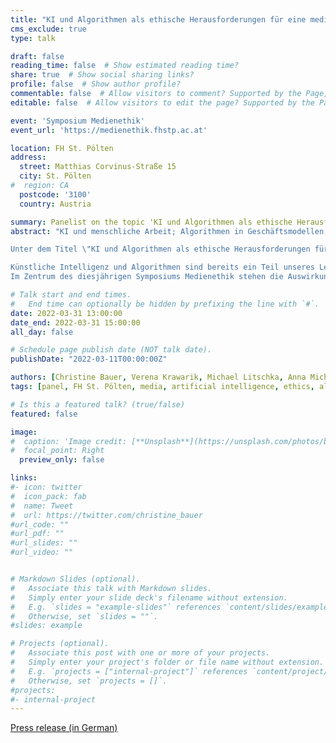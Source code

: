 ```yaml
---
title: "KI und Algorithmen als ethische Herausforderungen für eine mediatisierte Gesellschaft"
cms_exclude: true
type: talk

draft: false
reading_time: false  # Show estimated reading time?
share: true  # Show social sharing links?
profile: false  # Show author profile?
commentable: false  # Allow visitors to comment? Supported by the Page, Post, and Docs content types.
editable: false  # Allow visitors to edit the page? Supported by the Page, Post, and Docs content types.

event: 'Symposium Medienethik'
event_url: 'https://medienethik.fhstp.ac.at'

location: FH St. Pölten
address:
  street: Matthias Corvinus-Straße 15
  city: St. Pölten
#  region: CA
  postcode: '3100'
  country: Austria

summary: Panelist on the topic 'KI und Algorithmen als ethische Herausforderungen für eine mediatisierte Gesellschaft' at the Symposium Medienethik at FH St. Pölten.
abstract: "KI und menschliche Arbeit; Algorithmen in Geschäftsmodellen; Autonome KI-Entscheidungsprozesse: wie und wo?

Unter dem Titel \"KI und Algorithmen als ethische Herausforderungen für eine mediatisierte Gesellschaft\" sollen technologische, wirtschaftliche und ethische Implikationen der immer öfter in unserer Gesellschaft verwendeten künstlichen Intelligenz und Algorithmen-basierter Geschäftsmodelle beleuchtet werden. 

Künstliche Intelligenz und Algorithmen sind bereits ein Teil unseres Lebens und werden in einem noch größeren Ausmaß unser gesellschaftliches Zusammenleben betreffen. Beispiele hierfür sind KI und menschliche Arbeit (s. automatisierte Personalbeschaffung oder der AMS-Algorithmus), Algorithmen in Geschäftsmodellen (s. digitale Plattformen) oder autonome KI-Entscheidungsprozesse (s. selbstfahrendes Auto). Auch Medien und die Werbewirtschaft bedienen sich zur zielgenaueren Ansprache des Publikums verschiedener Algorithmen. 
Im Zentrum des diesjährigen Symposiums Medienethik stehen die Auswirkungen des Einsatzes von künstlicher Intelligenz sowie mögliche ethisch gerechtfertigte Einsatzgebiete von Algorithmen in verschiedenen gesellschaftlichen Teilbereichen."

# Talk start and end times.
#   End time can optionally be hidden by prefixing the line with `#`.
date: 2022-03-31 13:00:00
date_end: 2022-03-31 15:00:00
all_day: false

# Schedule page publish date (NOT talk date).
publishDate: "2022-03-11T00:00:00Z"

authors: [Christine Bauer, Verena Krawarik, Michael Litschka, Anna Michalski, Florian Saurwein]
tags: [panel, FH St. Pölten, media, artificial intelligence, ethics, algorithms]

# Is this a featured talk? (true/false)
featured: false

image:
#  caption: 'Image credit: [**Unsplash**](https://unsplash.com/photos/bzdhc5b3Bxs)'
#  focal_point: Right
  preview_only: false

links:
#- icon: twitter
#  icon_pack: fab
#  name: Tweet
#  url: https://twitter.com/christine_bauer
#url_code: ""
#url_pdf: ""
#url_slides: ""
#url_video: ""


# Markdown Slides (optional).
#   Associate this talk with Markdown slides.
#   Simply enter your slide deck's filename without extension.
#   E.g. `slides = "example-slides"` references `content/slides/example-slides.md`.
#   Otherwise, set `slides = ""`.
#slides: example

# Projects (optional).
#   Associate this post with one or more of your projects.
#   Simply enter your project's folder or file name without extension.
#   E.g. `projects = ["internal-project"]` references `content/project/deep-learning/index.md`.
#   Otherwise, set `projects = []`.
#projects:
#- internal-project
---
```



[Press release (in German)](20220310_PA_Symposium_Medienethik.pdf)
